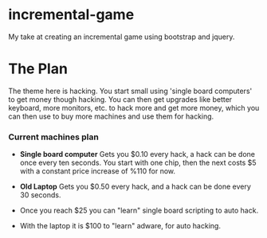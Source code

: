 # incremental-game

My take at creating an incremental game using bootstrap and jquery.

# The Plan
The theme here is hacking. You start small using 'single board computers' to get
money though hacking. You can then get upgrades like better keyboard, more
monitors, etc. to hack more and get more money, which you can then use to buy
more machines and use them for hacking.

### Current machines plan

* **Single board computer** Gets you $0.10 every hack, a hack can be done once
  every ten seconds. You start with one chip, then the next costs $5 with a
  constant price increase of %110 for now.
* **Old Laptop** Gets you $0.50 every hack, and a hack can be done every 30
  seconds.

* Once you reach $25 you can "learn" single board scripting to auto hack.
* With the laptop it is $100 to "learn" adware, for auto hacking.
